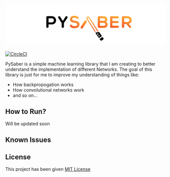 ![PySaber Logo](https://github.com/ayushm-agrawal/PySaber/blob/master/logos/pys_dark.png)
--------------------------------------------------------------------------------

[![CircleCI](https://circleci.com/gh/ayushm-agrawal/PySaber.svg?style=shield&circle-token=752edbe22ce37823fc18557ba748746fac72e9f4)](https://app.circleci.com/pipelines/github/ayushm-agrawal/PySaber)

PySaber is a simple machine learning library that I am creating to better understand the implementation of different Networks. The goal of this library is just for me to improve my understanding of things like:

- How backpropogation works
- How convolutional networks work
- and so on...

## How to Run?

Will be updated soon

## Known Issues



## License

This project has been given [MIT License](https://github.com/git/git-scm.com/blob/master/MIT-LICENSE.txt)
